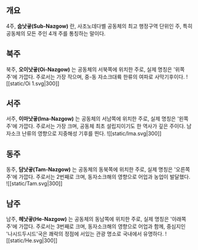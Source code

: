 ## 개요
4주, **숩낫곻(Sub-Nazgow)** 란, 사조노데다벨 공동체의 최고 행정구역 단위인 주, 특히 공동체의 모든 주인 4개 주를 통칭하는 말이다.
## 북주
북주, **오이낫곻(Oi-Nazgow)** 는 공동체의 서북쪽에 위치한 주로, 실제 명칭은 '위쪽 주'에 가깝다. 주로서는 가장 작으며, 중-동 자소크대륙 한류의 여파로 사막기후이다. 
![[static/Oi 1.svg|300]]
## 서주
서주, **이마낫곻(Ima-Nazgow)** 는 공동체의 서남쪽에 위치한 주로, 실제 명칭은 '왼쪽 주'에 가깝다. 주로서는 가장 크며, 공동체 최초 설립지이기도 한 역사가 깊은 주이다. 남자소크 난류의 영향으로 지중해성 기후를 띈다. 
![[static/Ima.svg|300]]
## 동주
동주, **담낫곻(Tam-Nazgow)** 는 공동체의 동북쪽에 위치한 주로, 실제 명칭은 '오른쪽 주'에 가깝다. 주로서는 2번째로 크며, 동자소크해의 영향으로 어업과 농업이 발달했다.
![[static/Tam.svg|300]]
## 남주
남주, **헤낫곻(He-Nazgow)** 는 공동체의 동남쪽에 위치한 주로, 실제 명칭은 '아래쪽 주'에 가깝다. 주로서는 3번째로 크며, 동자소크해의 영향으로 어업과 함께, 중심지인 '나시드두시드'국은 쾌락의 정점에 서있는 관광 명소로 국내에서 유명하다. 
![[static/He.svg|300]]